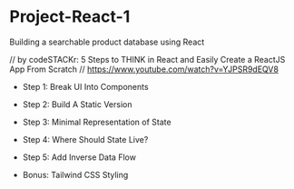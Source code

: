 # Project-React-1

Building a searchable product database using React 

// by codeSTACKr: 5 Steps to THINK in React and Easily Create a ReactJS App From Scratch
// https://www.youtube.com/watch?v=YJPSR9dEQV8

- Step 1: Break UI Into Components

- Step 2: Build A Static Version

- Step 3: Minimal Representation of State

- Step 4: Where Should State Live?

-  Step 5: Add Inverse Data Flow

- Bonus: Tailwind CSS Styling
